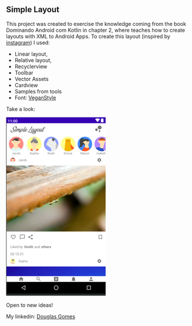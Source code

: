 ## Simple Layout

This project was created to exercise the knowledge coming from the book Dominando Android com Kotlin in chapter 2, where teaches how to create layouts with XML to Android Apps. To create this layout (inspired by [instagram](www.instagram.com)) I used:

 - Linear layout,
 - Relative layout,
 - Recyclerview
 - Toolbar
 - Vector Assets
 - Cardview
 - Samples from tools
 - Font: [VeganStyle](https://www.dafont.com/vegan-style.font)
 
 Take a look:
 
 ![simplelayoutimage](https://github.com/douguizilla/simplelayout/blob/master/screenshot/layout.png)

Open to new ideas!

My linkedin: [Douglas Gomes](https://www.linkedin.com/in/douglasgomesdepaula/)

